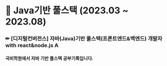 # 📍 Java기반 풀스택 (2023.03 ~ 2023.08)
### ✏ [디지털컨버전스] 자바(Java)기반 풀스택(프론트엔드&백엔드) 개발자 with react&node.js A
#### 국비학원에서 자바 기반 풀스택 공부기록입니다.
